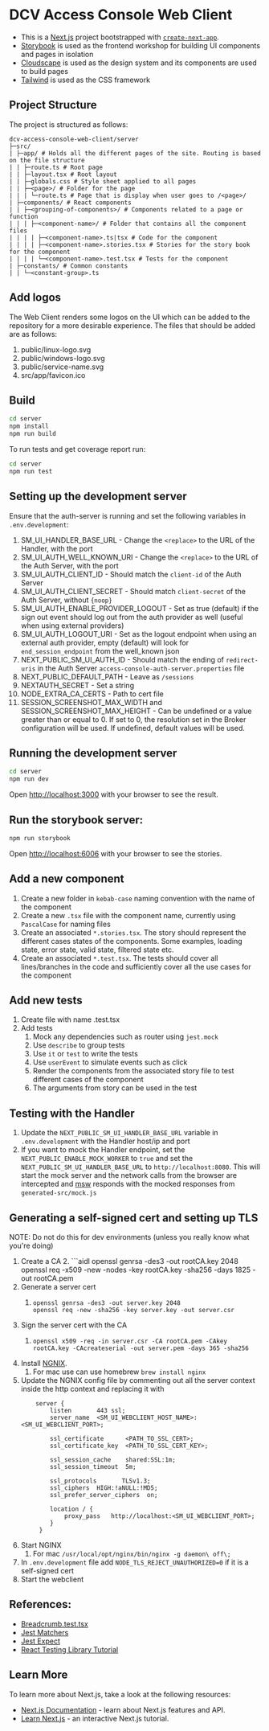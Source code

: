# DCV Access Console Web Client
* This is a [Next.js](https://nextjs.org/) project bootstrapped with [`create-next-app`](https://github.com/vercel/next.js/tree/canary/packages/create-next-app).
* [Storybook](https://storybook.js.org/) is used as the frontend workshop for building UI components and pages in isolation 
* [Cloudscape](https://cloudscape.design/) is used as the design system and its components are used to build pages
* [Tailwind](https://tailwindcss.com/) is used as the CSS framework

## Project Structure
The project is structured as follows:

```text
dcv-access-console-web-client/server
├─src/
| ├─app/ # Holds all the different pages of the site. Routing is based on the file structure
| | ├─route.ts # Root page
| | ├─layout.tsx # Root layout
| | ├─globals.css # Style sheet applied to all pages
| | ├─<page>/ # Folder for the page
| | | └─route.ts # Page that is display when user goes to /<page>/
| ├─components/ # React components
| | ├─<grouping-of-components>/ # Components related to a page or function
| | | ├─<component-name>/ # Folder that contains all the component files
| | | | ├─<component-name>.ts|tsx # Code for the component
| | | | ├─<component-name>.stories.tsx # Stories for the story book for the component
| | | | └─<component-name>.test.tsx # Tests for the component
| ├─constants/ # Common constants
| | └─<constant-group>.ts
```

## Add logos
The Web Client renders some logos on the UI which can be added to the repository for a more desirable experience. The files that should be added are as follows:
1. public/linux-logo.svg
2. public/windows-logo.svg
3. public/service-name.svg
4. src/app/favicon.ico

## Build
```bash
cd server
npm install
npm run build
```

To run tests and get coverage report run:
```bash
cd server
npm run test
```

## Setting up the development server
Ensure that the auth-server is running and set the following variables in `.env.development`:
1. SM_UI_HANDLER_BASE_URL - Change the `<replace>` to the URL of the Handler, with the port
2. SM_UI_AUTH_WELL_KNOWN_URI  - Change the `<replace>` to the URL of the Auth Server, with the port
3. SM_UI_AUTH_CLIENT_ID - Should match the `client-id` of the Auth Server
4. SM_UI_AUTH_CLIENT_SECRET - Should match `client-secret` of the Auth Server, without `{noop}`
5. SM_UI_AUTH_ENABLE_PROVIDER_LOGOUT - Set as true (default) if the sign out event should log out from the auth provider as well (useful when using external providers)
6. SM_UI_AUTH_LOGOUT_URI - Set as the logout endpoint when using an external auth provider, empty (default) will look for `end_session_endpoint` from the well_known json
7. NEXT_PUBLIC_SM_UI_AUTH_ID - Should match the ending of `redirect-uris` in the Auth Server `access-console-auth-server.properties` file
8. NEXT_PUBLIC_DEFAULT_PATH - Leave as `/sessions`
9. NEXTAUTH_SECRET - Set a string 
10. NODE_EXTRA_CA_CERTS - Path to cert file 
11. SESSION_SCREENSHOT_MAX_WIDTH and SESSION_SCREENSHOT_MAX_HEIGHT - Can be undefined or a value greater than or equal to 0. If set to 0, the resolution set in the Broker configuration will be used. If undefined, default values will be used.

## Running the development server
```bash
cd server
npm run dev
```

Open [http://localhost:3000](http://localhost:3000) with your browser to see the result.

## Run the storybook server:
```bash
npm run storybook 
```
Open [http://localhost:6006](http://localhost:6006) with your browser to see the stories.

## Add a new component
1. Create a new folder in `kebab-case` naming convention with the name of the component
2. Create a new `.tsx` file with the component name, currently using `PascalCase` for naming files
3. Create an associated `*.stories.tsx`. The story should represent the different cases states of the components. Some examples, loading state, error state, valid state, filtered state etc.
4. Create an associated `*.test.tsx`. The tests should cover all lines/branches in the code and sufficiently cover all the use cases for the component

## Add new tests
1. Create file with name <component>.test.tsx
2. Add tests
   1. Mock any dependencies such as router using `jest.mock`
   2. Use `describe` to group tests
   3. Use `it` or `test` to write the tests
   4. Use `userEvent` to simulate events such as click
   5. Render the components from the associated story file to test different cases of the component
   6. The arguments from story can be used in the test

## Testing with the Handler
1. Update the `NEXT_PUBLIC_SM_UI_HANDLER_BASE_URL` variable in `.env.development` with the Handler host/ip and port
2. If you want to mock the Handler endpoint, set the `NEXT_PUBLIC_ENABLE_MOCK_WORKER` to `true` and set the `NEXT_PUBLIC_SM_UI_HANDLER_BASE_URL` to `http://localhost:8080`. This will start the mock server and the network calls from the browser are intercepted and [msw](https://mswjs.io/) responds with the mocked responses from `generated-src/mock.js`

## Generating a self-signed cert and setting up TLS
NOTE: Do not do this for dev environments (unless you really know what you're doing)
1. Create a CA
   2. ```aidl
       openssl genrsa -des3 -out rootCA.key 2048
       openssl req -x509 -new -nodes -key rootCA.key -sha256 -days 1825 -out rootCA.pem
2. Generate a server cert
   1. ```aidl
      openssl genrsa -des3 -out server.key 2048
      openssl req -new -sha256 -key server.key -out server.csr
      ```
3. Sign the server cert with the CA
   1. ```aidl
      openssl x509 -req -in server.csr -CA rootCA.pem -CAkey rootCA.key -CAcreateserial -out server.pem -days 365 -sha256
      ```
4. Install [NGNIX](https://www.nginx.com/resources/wiki/start/topics/tutorials/install/).
   1. For mac use can use homebrew `brew install nginx`
5. Update the NGNIX config file by commenting out all the server context inside the http context and replacing it with
   ```aidl
       server {
           listen       443 ssl;
           server_name  <SM_UI_WEBCLIENT_HOST_NAME>:<SM_UI_WEBCLIENT_PORT>;

           ssl_certificate      <PATH_TO_SSL_CERT>;
           ssl_certificate_key  <PATH_TO_SSL_CERT_KEY>;
    
           ssl_session_cache    shared:SSL:1m;
           ssl_session_timeout  5m;
    
           ssl_protocols       TLSv1.3;
           ssl_ciphers  HIGH:!aNULL:!MD5;
           ssl_prefer_server_ciphers  on;
    
           location / {
               proxy_pass   http://localhost:<SM_UI_WEBCLIENT_PORT>;
           }
        }
   ```
6. Start NGINX
   1. For mac `/usr/local/opt/nginx/bin/nginx -g daemon\ off\;`
7. In `.env.development` file add `NODE_TLS_REJECT_UNAUTHORIZED=0` if it is a self-signed cert
8. Start the webclient

## References:
* [Breadcrumb.test.tsx](./src/components/common/breadcrumb/Breadcrumb.test.tsx)
* [Jest Matchers](https://jestjs.io/docs/using-matchers)
* [Jest Expect](https://jestjs.io/docs/expect)
* [React Testing Library Tutorial](https://www.robinwieruch.de/react-testing-library/)

## Learn More
To learn more about Next.js, take a look at the following resources:

- [Next.js Documentation](https://nextjs.org/docs) - learn about Next.js features and API.
- [Learn Next.js](https://nextjs.org/learn) - an interactive Next.js tutorial.
